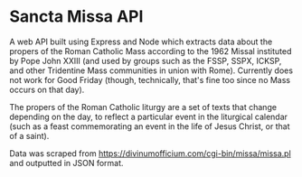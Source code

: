 # Sancta Missa API

A web API built using Express and Node which extracts data about the propers of the Roman Catholic Mass according to the 1962 Missal instituted by Pope John XXIII (and used by groups such as the FSSP, SSPX, ICKSP, and other Tridentine Mass communities in union with Rome). Currently does not work for Good Friday (though, technically, that's fine too since no Mass occurs on that day).

The propers of the Roman Catholic liturgy are a set of texts that change depending on the day, to reflect a particular event in the liturgical calendar (such as a feast commemorating an event in the life of Jesus Christ, or that of a saint).

Data was scraped from https://divinumofficium.com/cgi-bin/missa/missa.pl and outputted in JSON format.